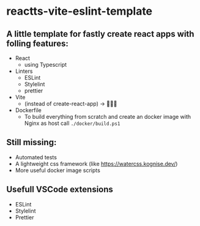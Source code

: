 # reactts-vite-eslint-template

## A little template for fastly create react apps with folling features:

- React
  - using Typescript
- Linters
  - ESLint
  - Stylelint
  - prettier
- Vite
  - (instead of create-react-app) -> 🚀🚀🚀
- Dockerfile
  - To build everything from scratch and create an docker image with Nginx as host call `./docker/build.ps1`

## Still missing:

- Automated tests
- A lightweight css framework (like https://watercss.kognise.dev/)
- More useful docker image scripts

## Usefull VSCode extensions

- ESLint
- Stylelint
- Prettier
